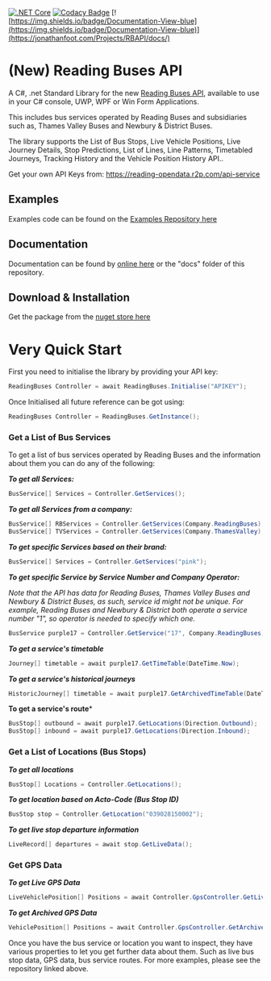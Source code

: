 [![.NET Core](https://github.com/jfoot/Reading-Buses-API/workflows/.NET%20Core/badge.svg)](https://github.com/jfoot/Reading-Buses-API/actions)
[![Codacy Badge](https://app.codacy.com/project/badge/Grade/654ef87688234627bd523c1db8318090)](https://www.codacy.com/manual/jfoot/Reading-Buses-API?utm_source=github.com&amp;utm_medium=referral&amp;utm_content=jfoot/Reading-Buses-API&amp;utm_campaign=Badge_Grade)
[![https://img.shields.io/badge/Documentation-View-blue](https://img.shields.io/badge/Documentation-View-blue)](https://jonathanfoot.com/Projects/RBAPI/docs/)
# (New) Reading Buses API
A C#, .net Standard Library for the new [Reading Buses API](https://reading-opendata.r2p.com/api-service), available to use in your C# console, UWP, WPF or Win Form Applications.

This includes bus services operated by Reading Buses and subsidiaries such as, Thames Valley Buses and Newbury & District Buses.

The library supports the List of Bus Stops, Live Vehicle Positions, Live Journey Details, Stop Predictions, List of Lines, Line Patterns, Timetabled Journeys, Tracking History and the Vehicle Position History API..

Get your own API Keys from: https://reading-opendata.r2p.com/api-service

## Examples
Examples code can be found on the [Examples Repository here](https://github.com/jfoot/Reading-Buses-API-Examples/blob/master/ReadingBusesNewAPIWithLibrary/Program.cs)

## Documentation
Documentation can be found by [online here](https://jonathanfoot.com/Projects/RBAPI/docs/index.html) or the "docs" folder of this repository.


## Download & Installation
Get the package from the [nuget store here](https://www.nuget.org/packages/ReadingBusesAPI/)

# Very Quick Start
First you need to initialise the library by providing your API key:

```c#
ReadingBuses Controller = await ReadingBuses.Initialise("APIKEY");
```
Once Initialised all future reference can be got using:
```c#
ReadingBuses Controller = ReadingBuses.GetInstance();
```
### Get a List of Bus Services 
To get a list of bus services operated by Reading Buses and the information about them you can do any of the following:

***To get all Services:***
```c#
BusService[] Services = Controller.GetServices();
```
***To get all Services from a company:***
```c#
BusService[] RBServices = Controller.GetServices(Company.ReadingBuses);
BusService[] TVServices = Controller.GetServices(Company.ThamesValley);
```

***To get specific Services based on their brand:***
```c#
BusService[] Services = Controller.GetServices("pink");
```
***To get specific Service by Service Number and Company Operator:***

*Note that the API has data for Reading Buses, Thames Valley Buses and Newbury & District Buses, as such, service id might not be unique. For example, Reading Buses and Newbury & District both operate a service number "1", so operator is needed to specify which one.*

```c#
BusService purple17 = Controller.GetService("17", Company.ReadingBuses);
```

***To get a service's timetable***
```c#
Journey[] timetable = await purple17.GetTimeTable(DateTime.Now);
```

***To get a service's historical journeys***
```c#
HistoricJourney[] timetable = await purple17.GetArchivedTimeTable(DateTime.Now.AddDays(-5));
```

**To get a service's route***
```c#
BusStop[] outbound = await purple17.GetLocations(Direction.Outbound);
BusStop[] inbound = await purple17.GetLocations(Direction.Inbound);
```

### Get a List of Locations (Bus Stops)
***To get all locations***
```c#
BusStop[] Locations = Controller.GetLocations();
```
***To get location based on Acto-Code (Bus Stop ID)***
```c#
BusStop stop = Controller.GetLocation("039028150002");
```

***To get live stop departure information***
```c#
LiveRecord[] departures = await stop.GetLiveData();
```


### Get GPS Data
***To get Live GPS Data***
```c#
LiveVehiclePosition[] Positions = await Controller.GpsController.GetLiveVehiclePositions();
```

***To get Archived GPS Data***
```c#
VehiclePosition[] Positions = await Controller.GpsController.GetArchivedVehiclePositions(DateTime.Now.AddDays(-1), new TimeSpan(3, 0, 0));
```


Once you have the bus service or location you want to inspect, they have various properties to let you get further data about them. Such as live bus stop data, GPS data, bus service routes. For more examples, please see the repository linked above.
